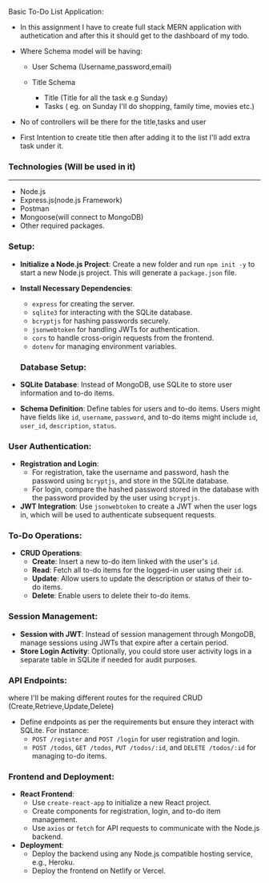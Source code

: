 Basic To-Do List Application:


- In this assignment I have to create full stack MERN application with authetication and after this it should get to the dashboard of my todo.

- Where Schema model will be having:

  - User Schema (Username,password,email)

  - Title Schema

    - Title (Title for all the task e.g Sunday)
    - Tasks ( eg. on Sunday I'll do shopping, family time, movies etc.)

- No of controllers will be there for the title,tasks and user

- First Intention to create title then after adding it to the list I'll add extra task under it.

### Technologies (Will be used in it)

---

- Node.js
- Express.js(node.js Framework)
- Postman
- Mongoose(will connect to MongoDB)
- Other required packages.

###  Setup:

- **Initialize a Node.js Project**: Create a new folder and run `npm init -y` to start a new Node.js project. This will generate a `package.json` file.
- **Install Necessary Dependencies**:
    - `express` for creating the server.
    - `sqlite3` for interacting with the SQLite database.
    - `bcryptjs` for hashing passwords securely.
    - `jsonwebtoken` for handling JWTs for authentication.
    - `cors` to handle cross-origin requests from the frontend.
    - `dotenv` for managing environment variables.

    ###  Database Setup:

- **SQLite Database**: Instead of MongoDB, use SQLite to store user information and to-do items.
- **Schema Definition**: Define tables for users and to-do items. Users might have fields like `id`, `username`, `password`, and to-do items might include `id`, `user_id`, `description`, `status`.

### User Authentication:

- **Registration and Login**:
    - For registration, take the username and password, hash the password using `bcryptjs`, and store in the SQLite database.
    - For login, compare the hashed password stored in the database with the password provided by the user using `bcryptjs`.
- **JWT Integration**: Use `jsonwebtoken` to create a JWT when the user logs in, which will be used to authenticate subsequent requests.

### To-Do Operations:

- **CRUD Operations**:
    - **Create**: Insert a new to-do item linked with the user's `id`.
    - **Read**: Fetch all to-do items for the logged-in user using their `id`.
    - **Update**: Allow users to update the description or status of their to-do items.
    - **Delete**: Enable users to delete their to-do items.


### Session Management:

- **Session with JWT**: Instead of session management through MongoDB, manage sessions using JWTs that expire after a certain period.
- **Store Login Activity**: Optionally, you could store user activity logs in a separate table in SQLite if needed for audit purposes.

###  API Endpoints:
where I'll be making different routes for the required CRUD (Create,Retrieve,Update,Delete)

- Define endpoints as per the requirements but ensure they interact with SQLite. For instance:
    - `POST /register` and `POST /login` for user registration and login.
    - `POST /todos`, `GET /todos`, `PUT /todos/:id`, and `DELETE /todos/:id` for managing to-do items.


### Frontend and Deployment:

- **React Frontend**:
    - Use `create-react-app` to initialize a new React project.
    - Create components for registration, login, and to-do item management.
    - Use `axios` or `fetch` for API requests to communicate with the Node.js backend.
- **Deployment**:
    - Deploy the backend using any Node.js compatible hosting service, e.g., Heroku.
    - Deploy the frontend on Netlify or Vercel.

